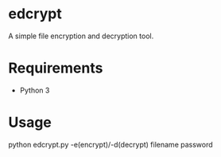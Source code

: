 # edcrypt
A simple file encryption and decryption tool.

# Requirements
* Python 3

# Usage
python edcrypt.py -e(encrypt)/-d(decrypt) filename password
